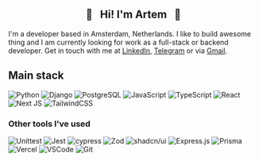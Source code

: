 <h2 align="center">🌾&nbsp;&nbsp;&nbsp;Hi! I'm Artem&nbsp;&nbsp;&nbsp;🌾</h2>

I'm a developer based in Amsterdam, Netherlands. I like to build awesome thing and I am currently looking for work as a full-stack or backend developer. Get in touch with me at <a href="https://www.linkedin.com/in/artemrasskazimov/">LinkedIn</a>, <a href="https://t.me/sozhran">Telegram</a> or via <a href="mailto:artem.rasskazimov@gmail.com">Gmail</a>.

## Main stack

![Python](https://img.shields.io/badge/Python-306998.svg?style=for-the-badge&logo=python&logoColor=FFE873)
![Django](https://img.shields.io/badge/Django-0D3C27.svg?style=for-the-badge&logo=django&logoColor=FFFFFF)
![PostgreSQL](https://img.shields.io/badge/PostgreSQL-28537E.svg?style=for-the-badge&logo=postgresql&logoColor=FFFFFF)
![JavaScript](https://img.shields.io/badge/JavaScript-F0DB4F.svg?style=for-the-badge&logo=javascript&logoColor=black) ![TypeScript](https://img.shields.io/badge/typescript-3b0764.svg?style=for-the-badge&logo=typescript&logoColor=white) ![React](https://img.shields.io/badge/React-%2320232a.svg?style=for-the-badge&logo=react&logoColor=%2361DAFB) ![Next JS](https://img.shields.io/badge/Next.js-1E40AF?style=for-the-badge&logo=next.js&logoColor=white) ![TailwindCSS](https://img.shields.io/badge/tailwindcss-0e7490.svg?style=for-the-badge&logo=tailwind-css&logoColor=white)

### Other tools I've used

![Unittest](https://img.shields.io/badge/Unittest-4d0099?style=for-the-badge&logo=python&logoColor=gold) ![Jest](https://img.shields.io/badge/-jest-%23C21325?style=for-the-badge&logo=jest&logoColor=white) ![cypress](https://img.shields.io/badge/-cypress-%23E5E5E5?style=for-the-badge&logo=cypress&logoColor=058a5e) ![Zod](https://img.shields.io/badge/-zod-%2324524f?style=for-the-badge&logo=zod&logoColor=058a5e) ![shadcn/ui](https://img.shields.io/badge/shadcn%2Fui-000000?style=for-the-badge&logo=shadcnui&logoColor=white) ![Express.js](https://img.shields.io/badge/Express-%23404d59.svg?style=for-the-badge&logo=express&logoColor=%2361DAFB) ![Prisma](https://img.shields.io/badge/Prisma-991b1b?style=for-the-badge&logo=Prisma&logoColor=white) ![Vercel](https://img.shields.io/badge/Vercel-000000?style=for-the-badge&logo=vercel&logoColor=white) ![VSCode](https://img.shields.io/badge/VS%20Code-007ACC?style=for-the-badge&logo=visualstudiocode&logoColor=white) ![Git](https://img.shields.io/badge/Git-F05032?style=for-the-badge&logo=git&logoColor=black)
